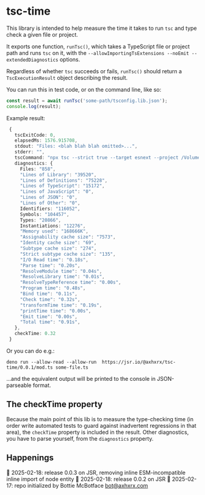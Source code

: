 # tsc-time

This library is intended to help measure the time it takes to run `tsc` and type check a given file or project. 

It exports one function, `runTsc()`, which takes a TypeScript file or project path and runs `tsc` on it, with the `--allowImportingTsExtensions --noEmit --extendedDiagnostics` options.

Regardless of whether `tsc` succeeds or fails, `runTsc()` should return a `TscExecutionResult` object describing the result.

You can run this in test code, or on the command line, like so:

```ts
const result = await runTsc('some-path/tsconfig.lib.json');
console.log(result);
```

 Example result:
 ```ts
  {
    tscExitCode: 0,
    elapsedMs: 1576.915708,
    stdout: "Files: <blah blah blah omitted>...",
    stderr: "",
    tscCommand: "npx tsc --strict true --target esnext --project /Volumes/HOGINATOR/some-path/tsconfig.lib.json --allowImportingTsExtensions --noEmit --extendedDiagnostics",
    diagnostics: {
      Files: "858",
      "Lines of Library": "39520",
      "Lines of Definitions": "75228",
      "Lines of TypeScript": "15172",
      "Lines of JavaScript": "0",
      "Lines of JSON": "0",
      "Lines of Other": "0",
      Identifiers: "116052",
      Symbols: "104457",
      Types: "20866",
      Instantiations: "12276",
      "Memory used": "168666K",
      "Assignability cache size": "7573",
      "Identity cache size": "69",
      "Subtype cache size": "274",
      "Strict subtype cache size": "135",
      "I/O Read time": "0.18s",
      "Parse time": "0.20s",
      "ResolveModule time": "0.04s",
      "ResolveLibrary time": "0.01s",
      "ResolveTypeReference time": "0.00s",
      "Program time": "0.48s",
      "Bind time": "0.11s",
      "Check time": "0.32s",
      "transformTime time": "0.19s",
      "printTime time": "0.00s",
      "Emit time": "0.00s",
      "Total time": "0.91s",
    },
    checkTime: 0.32
  }
```

Or you can do e.g.:

```text
deno run --allow-read --allow-run  https://jsr.io/@axhxrx/tsc-time/0.0.1/mod.ts some-file.ts
```
...and the equivalent output will be printed to the console in JSON-parseable format.

## The checkTime property

Because the main point of this lib is to measure the type-checking time (in order write automated tests to guard against inadvertent regressions in that area), the `checkTime` property is included in the result. Other diagnostics, you have to parse yourself, from the `diagnostics` property.


## Happenings
🎅 2025-02-18: release 0.0.3 on JSR, removing inline ESM-incompatible inline import of node entity
🎅 2025-02-18: release 0.0.2 on JSR
🤖 2025-02-17: repo initialized by Bottie McBotface bot@axhxrx.com
